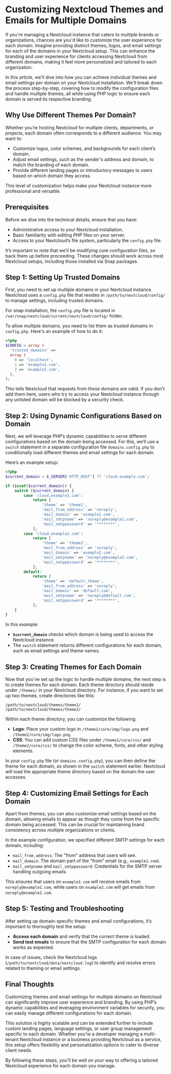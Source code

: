# Customizing Nextcloud Themes and Emails for Multiple Domains

If you're managing a Nextcloud instance that caters to multiple brands or organizations, chances are
you'd like to customize the user experience for each domain. Imagine providing distinct themes,
logos, and email settings for each of the domains in your Nextcloud setup. This can enhance the
branding and user experience for clients accessing Nextcloud from different domains, making it feel
more personalized and tailored to each organization.

In this article, we’ll dive into how you can achieve individual themes and email settings per domain
on your Nextcloud installation. We'll break down the process step-by-step, covering how to modify
the configuration files and handle multiple themes, all while using PHP logic to ensure each domain
is served its respective branding.

## Why Use Different Themes Per Domain?

Whether you’re hosting Nextcloud for multiple clients, departments, or projects, each domain often
corresponds to a different audience. You may want to:

- Customize logos, color schemes, and backgrounds for each client’s domain.
- Adjust email settings, such as the sender's address and domain, to match the branding of each
  domain.
- Provide different landing pages or introductory messages to users based on which domain they
  access.

This level of customization helps make your Nextcloud instance more professional and versatile.

## Prerequisites

Before we dive into the technical details, ensure that you have:

- Administrative access to your Nextcloud installation.
- Basic familiarity with editing PHP files on your server.
- Access to your Nextcloud’s file system, particularly the `config.php` file.

It’s important to note that we’ll be modifying core configuration files, so back them up before
proceeding. These changes should work across most Nextcloud setups, including those installed via
Snap packages.

## Step 1: Setting Up Trusted Domains

First, you need to set up multiple domains in your Nextcloud instance. Nextcloud uses a `config.php`
file that resides in `/path/to/nextcloud/config/` to manage settings, including trusted domains.

For snap installation, the `config.php` file is located in
`/var/snap/nextcloud/current/nextcloud/config/` folder.

To allow multiple domains, you need to list them as trusted domains in `config.php`. Here's an
example of how to do it:

```php
<?php
$CONFIG = array (
  'trusted_domains' =>
  array (
    0 => 'localhost',
    1 => 'example1.com',
    2 => 'example2.com',
  ),
);
```

This tells Nextcloud that requests from these domains are valid. If you don't add them here, users
who try to access your Nextcloud instance through any unlisted domain will be blocked by a security
check.

## Step 2: Using Dynamic Configurations Based on Domain

Next, we will leverage PHP’s dynamic capabilities to serve different configurations based on the
domain being accessed. For this, we’ll use a `switch` statement in a separate configuration file
`domains.config.php` to conditionally load different themes and email settings for each domain.

Here’s an example setup:

```php
<?php
$current_domain = $_SERVER['HTTP_HOST'] ?? 'cloud.example.com';

if (isset($current_domain)) {
    switch ($current_domain) {
        case 'cloud.example1.com':
            return [
                'theme' => 'theme1',
                'mail_from_address' => 'noreply',
                'mail_domain' => 'example1.com',
                'mail_smtpname' => 'noreply@example1.com',
                'mail_smtppassword' => '********',
            ];
        case 'cloud.example2.com':
            return [
                'theme' => 'theme2',
                'mail_from_address' => 'noreply',
                'mail_domain' => 'example2.com',
                'mail_smtpname' => 'noreply@example2.com',
                'mail_smtppassword' => '********',
            ];
        default:
            return [
                'theme' => 'default_theme',
                'mail_from_address' => 'noreply',
                'mail_domain' => 'default.com',
                'mail_smtpname' => 'noreply@default.com',
                'mail_smtppassword' => '********',
            ];
    }
}
```

In this example:

- **`$current_domain`** checks which domain is being used to access the Nextcloud instance.
- The `switch` statement returns different configurations for each domain, such as email settings
  and theme names.

## Step 3: Creating Themes for Each Domain

Now that you’ve set up the logic to handle multiple domains, the next step is to create themes for
each domain. Each theme directory should reside under `/themes/` in your Nextcloud directory. For
instance, if you want to set up two themes, create directories like this:

```
/path/to/nextcloud/themes/theme1/
/path/to/nextcloud/themes/theme2/
```

Within each theme directory, you can customize the following:

- **Logo**: Place your custom logo in `/theme1/core/img/logo.png` and `/theme2/core/img/logo.png`.
- **CSS**: You can add custom CSS files under `/theme1/core/css/` and `/theme2/core/css/` to change
  the color scheme, fonts, and other styling elements.

In your `config.php` file (or `domains.config.php`), you can then define the theme for each domain,
as shown in the `switch` statement earlier. Nextcloud will load the appropriate theme directory
based on the domain the user accesses.

## Step 4: Customizing Email Settings for Each Domain

Apart from themes, you can also customize email settings based on the domain, allowing emails to
appear as though they come from the specific domain being accessed. This can be crucial for
maintaining brand consistency across multiple organizations or clients.

In the example configuration, we specified different SMTP settings for each domain, including:

- `mail_from_address`: The "from" address that users will see.
- `mail_domain`: The domain part of the "from" email (e.g., `example1.com`).
- `mail_smtpname` and `mail_smtppassword`: Credentials for the SMTP server handling outgoing emails.

This ensures that users on `example1.com` will receive emails from `noreply@example1.com`, while
users on `example2.com` will get emails from `noreply@example2.com`.

## Step 5: Testing and Troubleshooting

After setting up domain-specific themes and email configurations, it’s important to thoroughly test
the setup:

- **Access each domain** and verify that the correct theme is loaded.
- **Send test emails** to ensure that the SMTP configuration for each domain works as expected.

In case of issues, check the Nextcloud logs (`/path/to/nextcloud/data/nextcloud.log`) to identify
and resolve errors related to theming or email settings.

## Final Thoughts

Customizing themes and email settings for multiple domains on Nextcloud can significantly improve
user experience and branding. By using PHP’s dynamic capabilities and leveraging environment
variables for security, you can easily manage different configurations for each domain.

This solution is highly scalable and can be extended further to include custom landing pages,
language settings, or user group management specific to each domain. Whether you’re a developer
managing a multi-tenant Nextcloud instance or a business providing Nextcloud as a service, this
setup offers flexibility and personalization options to cater to diverse client needs.

By following these steps, you'll be well on your way to offering a tailored Nextcloud experience for
each domain you manage.


